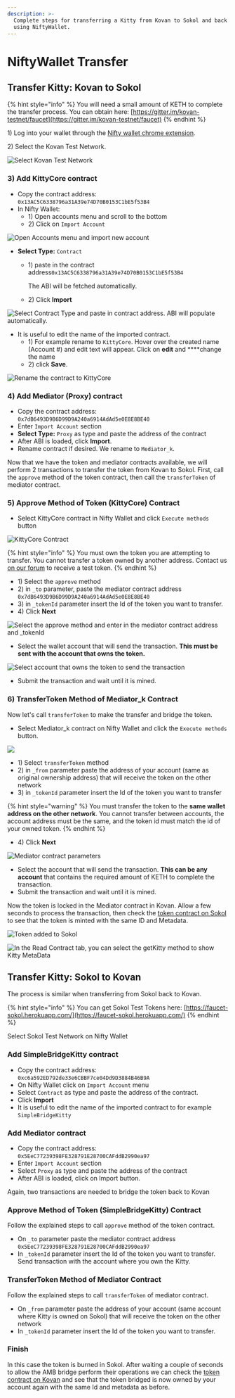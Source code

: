 ```yaml
---
description: >-
  Complete steps for transferring a Kitty from Kovan to Sokol and back again,
  using NiftyWallet.
---
```


# NiftyWallet Transfer

## **Transfer Kitty: Kovan to Sokol**

{% hint style="info" %}
You will need a small amount of KETH to complete the transfer process.  You can obtain here: [https://gitter.im/kovan-testnet/faucet](https://gitter.im/kovan-testnet/faucet)
{% endhint %}

1\) Log into your wallet through the [Nifty wallet chrome extension](https://chrome.google.com/webstore/detail/nifty-wallet/jbdaocneiiinmjbjlgalhcelgbejmnid).

2\) Select the Kovan Test Network.

![Select Kovan Test Network](../../.gitbook/assets/kovan_1.png)

### 3\) Add **KittyCore** contract

* Copy the contract address: `0x13AC5C6338796a31A39e74D70B0153C1bE5f53B4`
* In Nifty Wallet:
  * 1\) Open accounts menu and scroll to the bottom
  * 2\) Click on `Import Account`

![Open Accounts menu and import new account](../../.gitbook/assets/imported%20%281%29.png)

* **Select Type:** `Contract` 
  * 1\) paste in the contract address`0x13AC5C6338796a31A39e74D70B0153C1bE5f53B4`

     The ABI will be fetched automatically.

  * 2\) Click **Import**

![Select Contract Type and paste in contract address. ABI will populate automatically.](../../.gitbook/assets/import_2%20%281%29.png)

* It is useful to edit the name of the imported contract. 
  * 1\) For example rename to `KittyCore`. Hover over the created name \(Account \#\) and edit text will appear. Click on **edit** and ****change the name
  * 2\) click **Save**.

![Rename the contract to KittyCore](../../.gitbook/assets/kittycore.png)

### 4\) Add Mediator \(Proxy\) contract

* Copy the contract address: `0x7dB6493D9B6D99D9A240a6914AdAd5e0E8E8BE40`
* Enter `Import Account` section
* **Select Type:** `Proxy` as type and paste the address of the contract
* After ABI is loaded, click **Import**.
* Rename contract if desired. We rename to `Mediator_k`.

Now that we have the token and mediator contracts available, we will perform 2 transactions to transfer the token from Kovan to Sokol.  First, call the `approve` method of the token contract,  then call the `transferToken` of mediator contract.

### 5\) Approve Method of Token \(KittyCore\) Contract

* Select KittyCore contract in Nifty Wallet and click  `Execute methods` button

![KittyCore Contract](../../.gitbook/assets/execute_methods.png)

{% hint style="info" %}
You must own the token you are attempting to transfer. You cannot transfer a token owned by another address. Contact us [on our forum](https://forum.poa.network/c/tokenbridge/) to receive a test token.
{% endhint %}

* 1\) Select the `approve` method
* 2\) in `_to` parameter, paste the mediator contract address `0x7dB6493D9B6D99D9A240a6914AdAd5e0E8E8BE40` 
* 3\) in `_tokenId` parameter insert the Id of the token you want to transfer.
* 4\)  Click **Next**

![Select the approve method and enter in the mediator contract address and \_tokenId](../../.gitbook/assets/approve.png)

* Select the wallet account that will send the transaction. **This must be sent with the account that owns the token.**

![Select account that owns the token to send the transaction](../../.gitbook/assets/select_account.png)

* Submit the transaction and wait until it is mined.

### 6\) TransferToken Method of Mediator\_k Contract

Now let's call `transferToken` to make the transfer and bridge the token.

* Select Mediator\_k contract on Nifty Wallet and click the `Execute methods` button.

![](../../.gitbook/assets/execute_methods2.png)

* 1\) Select `transferToken` method
* 2\) in `_from` parameter paste the address of your account \(same as original ownership address\) that will receive the token on the other network
* 3\) in `_tokenId` parameter insert the Id of the token you want to transfer

{% hint style="warning" %}
You must transfer the token to the **same wallet address on the other network**. You cannot transfer between accounts, the account address must be the same, and the token id must match the id of your owned token.
{% endhint %}

* 4\) Click **Next**

![Mediator contract parameters](../../.gitbook/assets/execution.png)

* Select the account that will send the transaction. **This can be any account** that contains the required amount of KETH to complete the transaction.
* Submit the transaction and wait until it is mined.

Now the token is locked in the Mediator contract in Kovan. Allow a few seconds to process the transaction, then check the [token contract on Sokol](https://blockscout.com/poa/sokol/tokens/0xc6a592ED792de33e6CBBF7ce04Dd9D3884B46B9A/inventory) to see that the token is minted with the same ID and Metadata.

![Token added to Sokol](../../.gitbook/assets/star.png)

![In the Read Contract tab, you can select the getKitty method to show Kitty MetaData](../../.gitbook/assets/readcontract%20%281%29.png)

## **Transfer Kitty: Sokol to Kovan**

The process is similar when transferring from Sokol back to Kovan. 

{% hint style="info" %}
You can get Sokol Test Tokens here: [https://faucet-sokol.herokuapp.com/](https://faucet-sokol.herokuapp.com/)
{% endhint %}

Select Sokol Test Network on Nifty Wallet

### Add **SimpleBridgeKitty** contract

* Copy the contract address: `0xc6a592ED792de33e6CBBF7ce04Dd9D3884B46B9A`
* On Nifty Wallet click on `Import Account` menu
* Select `Contract` as type and paste the address of the contract. 
* Click **Import**
* It is useful to edit the name of the imported contract to for example `SimpleBridgeKitty`

###  Add Mediator contract

* Copy the contract address: `0x5EeC77239398FE328791E28700CAFddB2990ea97`
* Enter `Import Account` section
* Select `Proxy` as type and paste the address of the contract
* After ABI is loaded, click on Import button.

Again, two transactions are needed to bridge the token back to Kovan

### Approve Method of Token \(SimpleBridgeKitty\) Contract

Follow the explained steps to call `approve` method of the token contract. 

* On `_to` parameter paste the mediator contract address `0x5EeC77239398FE328791E28700CAFddB2990ea97`
* In `_tokenId` parameter insert the Id of the token you want to transfer. Send transaction with the account where you own the Kitty.

### TransferToken Method of Mediator Contract 

Follow the explained steps to call `transferToken` of mediator contract. 

* On `_from` parameter paste the address of your account \(same account where Kitty is owned on Sokol\) that will receive the token on the other network
* In `_tokenId` parameter insert the Id of the token you want to transfer.

### Finish

In this case the token is burned in Sokol. After waiting a couple of seconds to allow the AMB bridge perform their operations we can check the [token contract on Kovan](https://blockscout.com/eth/kovan/tokens/0x13AC5C6338796a31A39e74D70B0153C1bE5f53B4/inventory) and see that the token bridged is now owned by your account again with the same Id and metadata as before.



